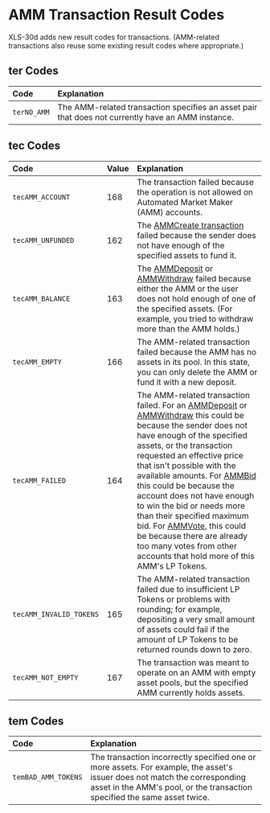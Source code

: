 # AMM Transaction Result Codes

XLS-30d adds new result codes for transactions. (AMM-related transactions also reuse some existing result codes where appropriate.)

## ter Codes

| Code             | Explanation                                               |
|:-----------------|:----------------------------------------------------------|
| `terNO_AMM`      | The AMM-related transaction specifies an asset pair that does not currently have an AMM instance. |

## tec Codes

| Code                     | Value | Explanation                             |
|:-------------------------|:------|:----------------------------------------|
| `tecAMM_ACCOUNT`         | 168   | The transaction failed because the operation is not allowed on Automated Market Maker (AMM) accounts. |
| `tecAMM_UNFUNDED`        | 162   | The [AMMCreate transaction](../transaction-types/ammcreate.md) failed because the sender does not have enough of the specified assets to fund it. |
| `tecAMM_BALANCE`         | 163   | The [AMMDeposit](../transaction-types/ammdeposit.md) or [AMMWithdraw](../transaction-types/ammwithdraw.md) failed because either the AMM or the user does not hold enough of one of the specified assets. (For example, you tried to withdraw more than the AMM holds.) |
| `tecAMM_EMPTY`           | 166   | The AMM-related transaction failed because the AMM has no assets in its pool. In this state, you can only delete the AMM or fund it with a new deposit. |
| `tecAMM_FAILED`          | 164   | The AMM-related transaction failed. For an [AMMDeposit](../transaction-types/ammdeposit.md) or [AMMWithdraw](../transaction-types/ammwithdraw.md) this could be because the sender does not have enough of the specified assets, or the transaction requested an effective price that isn't possible with the available amounts. For [AMMBid](../transaction-types/ammbid.md) this could be because the account does not have enough to win the bid or needs more than their specified maximum bid. For [AMMVote](../transaction-types/ammvote.md), this could be because there are already too many votes from other accounts that hold more of this AMM's LP Tokens. |
| `tecAMM_INVALID_TOKENS`  | 165   | The AMM-related transaction failed due to insufficient LP Tokens or problems with rounding; for example, depositing a very small amount of assets could fail if the amount of LP Tokens to be returned rounds down to zero. |
| `tecAMM_NOT_EMPTY`       | 167   | The transaction was meant to operate on an AMM with empty asset pools, but the specified AMM currently holds assets. |


## tem Codes

| Code                | Explanation                                   |
|:--------------------|:----------------------------------------------|
| `temBAD_AMM_TOKENS` | The transaction incorrectly specified one or more assets. For example, the asset's issuer does not match the corresponding asset in the AMM's pool, or the transaction specified the same asset twice. |